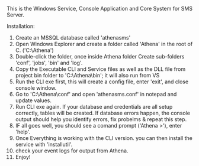 This is the Windows Service, Console Application and Core System for SMS Server.

Installation:
  1. Create an MSSQL database called 'athenasms'
  1. Open Windows Explorer and create a folder called 'Athena' in the root of C. ('C:\Athena')
  2. Double-click the folder, once inside Athena folder Create sub-folders 'conf', 'jobs', 'bin' and 'log'.
  3. Copy the Executable CLI and Service files as well as the DLL file from project bin folder to 'C:\Athena\bin\';
     it will also run from VS
  4. Run the CLI exe first, this will create a config file, enter 'exit', and close console window.
  5. Go to 'C:\Athena\conf\' and open 'athenasms.conf' in notepad and update values.
  6. Run CLI exe again. If your database and credentials are all setup correctly, tables will be created. If database errors happen, the        console output should help you identify errors, fix probelms & repeat this step.
  7. IF all goes well, you should see a comand prompt ('Athena >'), enter 'help'.
  8. Once Everything is working with the CLI version. you can then install the service with 'installutil'.
  9. check your event logs for output from Athena.
  10. Enjoy!
